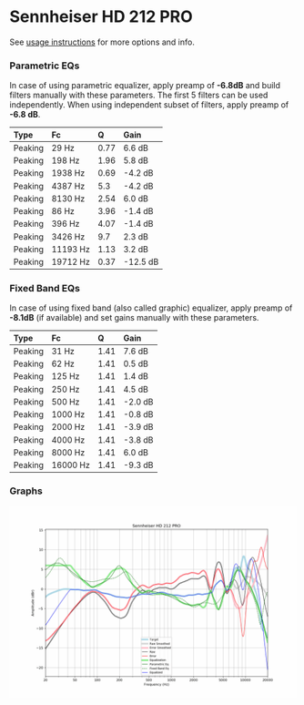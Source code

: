# Sennheiser HD 212 PRO
See [usage instructions](https://github.com/jaakkopasanen/AutoEq#usage) for more options and info.

### Parametric EQs
In case of using parametric equalizer, apply preamp of **-6.8dB** and build filters manually
with these parameters. The first 5 filters can be used independently.
When using independent subset of filters, apply preamp of **-6.8 dB**.

| Type    | Fc       |    Q | Gain     |
|:--------|:---------|:-----|:---------|
| Peaking | 29 Hz    | 0.77 | 6.6 dB   |
| Peaking | 198 Hz   | 1.96 | 5.8 dB   |
| Peaking | 1938 Hz  | 0.69 | -4.2 dB  |
| Peaking | 4387 Hz  | 5.3  | -4.2 dB  |
| Peaking | 8130 Hz  | 2.54 | 6.0 dB   |
| Peaking | 86 Hz    | 3.96 | -1.4 dB  |
| Peaking | 396 Hz   | 4.07 | -1.4 dB  |
| Peaking | 3426 Hz  | 9.7  | 2.3 dB   |
| Peaking | 11193 Hz | 1.13 | 3.2 dB   |
| Peaking | 19712 Hz | 0.37 | -12.5 dB |

### Fixed Band EQs
In case of using fixed band (also called graphic) equalizer, apply preamp of **-8.1dB**
(if available) and set gains manually with these parameters.

| Type    | Fc       |    Q | Gain    |
|:--------|:---------|:-----|:--------|
| Peaking | 31 Hz    | 1.41 | 7.6 dB  |
| Peaking | 62 Hz    | 1.41 | 0.5 dB  |
| Peaking | 125 Hz   | 1.41 | 1.4 dB  |
| Peaking | 250 Hz   | 1.41 | 4.5 dB  |
| Peaking | 500 Hz   | 1.41 | -2.0 dB |
| Peaking | 1000 Hz  | 1.41 | -0.8 dB |
| Peaking | 2000 Hz  | 1.41 | -3.9 dB |
| Peaking | 4000 Hz  | 1.41 | -3.8 dB |
| Peaking | 8000 Hz  | 1.41 | 6.0 dB  |
| Peaking | 16000 Hz | 1.41 | -9.3 dB |

### Graphs
![](./Sennheiser%20HD%20212%20PRO.png)